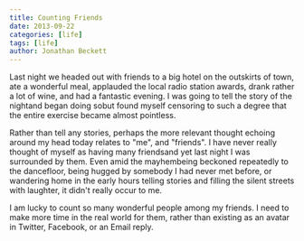 ```yaml
---
title: Counting Friends
date: 2013-09-22
categories: [life]
tags: [life]
author: Jonathan Beckett
---
```


Last night we headed out with friends to a big hotel on the outskirts of town, ate a wonderful meal, applauded the local radio station awards, drank rather a lot of wine, and had a fantastic evening. I was going to tell the story of the nightand began doing sobut found myself censoring to such a degree that the entire exercise became almost pointless.

Rather than tell any stories, perhaps the more relevant thought echoing around my head today relates to "me", and "friends". I have never really thought of myself as having many friendsand yet last night I was surrounded by them. Even amid the mayhembeing beckoned repeatedly to the dancefloor, being hugged by somebody I had never met before, or wandering home in the early hours telling stories and filling the silent streets with laughter, it didn't really occur to me.

I am lucky to count so many wonderful people among my friends. I need to make more time in the real world for them, rather than existing as an avatar in Twitter, Facebook, or an Email reply.